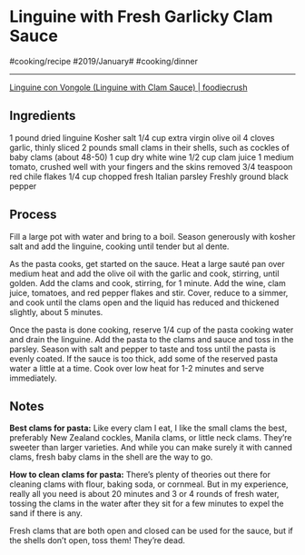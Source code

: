 # Linguine with Fresh Garlicky Clam Sauce
#cooking/recipe #2019/January# #cooking/dinner
- - - -
[Linguine con Vongole (Linguine with Clam Sauce) | foodiecrush](https://www.foodiecrush.com/linguine-longole-fresh-clam-sauce/)

## Ingredients
1 pound dried linguine
Kosher salt
1/4 cup extra virgin olive oil
4 cloves garlic, thinly sliced
2 pounds small clams in their shells, such as cockles of baby clams (about 48-50)
1 cup dry white wine
1/2 cup clam juice
1 medium tomato, crushed well with your fingers and the skins removed
3/4 teaspoon red chile flakes
1/4 cup chopped fresh Italian parsley
Freshly ground black pepper

## Process
Fill a large pot with water and bring to a boil. Season generously with kosher salt and add the linguine, cooking until tender but al dente. 

As the pasta cooks, get started on the sauce. Heat a large sauté pan over medium heat and add the olive oil with the garlic and cook, stirring, until golden. Add the clams and cook, stirring, for 1 minute. Add the wine, clam juice, tomatoes, and red pepper flakes and stir. Cover, reduce to a simmer, and cook until the clams open and the liquid has reduced and thickened slightly, about 5 minutes. 

Once the pasta is done cooking, reserve 1/4 cup of the pasta cooking water and drain the linguine. Add the pasta to the clams and sauce and toss in the parsley. Season with salt and pepper to taste and toss until the pasta is evenly coated. If the sauce is too thick, add some of the reserved pasta water a little at a time. Cook over low heat for 1-2 minutes and serve immediately.

## Notes
**Best clams for pasta:** Like every clam I eat, I like the small clams the best, preferably New Zealand cockles, Manila clams, or little neck clams. They’re sweeter than larger varieties. And while you can make surely it with canned clams, fresh baby clams in the shell are the way to go.

**How to clean clams for pasta:** There’s plenty of theories out there for cleaning clams with flour, baking soda, or cornmeal. But in my experience, really all you need is about 20 minutes and 3 or 4 rounds of fresh water, tossing the clams in the water after they sit for a few minutes to expel the sand if there is any.

Fresh clams that are both open and closed can be used for the sauce, but if the shells don’t open, toss them! They’re dead.